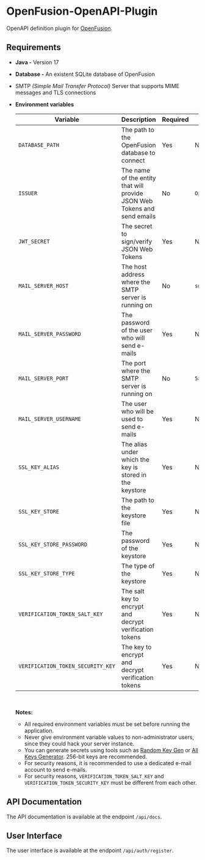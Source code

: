 # OpenFusion-OpenAPI-Plugin

OpenAPI definition plugin for [OpenFusion](https://github.com/OpenFusionProject/OpenFusion).

## Requirements

- **Java -** Version 17

- **Database -** An existent SQLite database of OpenFusion

- SMTP _(Simple Mail Transfer Protocol)_ Server that supports MIME messages and TLS connections

- **Environment variables**

    | Variable                          | Description                                                              | Required | Default          | Example                                        |
    | --------------------------------- | ------------------------------------------------------------------------ | -------- | ---------------- | ---------------------------------------------- |
    | `DATABASE_PATH`                   | The path to the OpenFusion database to connect                           | Yes      | None             | `C:\Users\user\Desktop\OpenFusion\database.db` |
    | `ISSUER`                          | The name of the entity that will provide JSON Web Tokens and send emails | No       | `OpenFusion`     | `Great Fusion`                                 |
    | `JWT_SECRET`                      | The secret to sign/verify JSON Web Tokens                                | Yes      | None             | `<JSON Web Token Secret>`                      |
    | `MAIL_SERVER_HOST`                | The host address where the SMTP server is running on                     | No       | `smtp.gmail.com` | `smtp.gmail.com`                               |
    | `MAIL_SERVER_PASSWORD`            | The password of the user who will send e-mails                           | Yes      | None             | `<mail server password>`                       |
    | `MAIL_SERVER_PORT`                | The port where the SMTP server is running on                             | No       | `587`            | `587`                                          |
    | `MAIL_SERVER_USERNAME`            | The user who will be used to send e-mails                                | Yes      | None             | `example_user@gmail.com`                       |
    | `SSL_KEY_ALIAS`                   | The alias under which the key is stored in the keystore                  | Yes      | None             | `<ssl key alias>`                              |
    | `SSL_KEY_STORE`                   | The path to the keystore file                                            | Yes      | None             | `<ssl key store>`                              |
    | `SSL_KEY_STORE_PASSWORD`          | The password of the keystore                                             | Yes      | None             | `<ssl key store password>`                     |
    | `SSL_KEY_STORE_TYPE`              | The type of the keystore                                                 | Yes      | None             | `<ssl key store type>`                         |
    | `VERIFICATION_TOKEN_SALT_KEY`     | The salt key to encrypt and decrypt verification tokens                  | Yes      | None             | `<verification token salt key>`                |
    | `VERIFICATION_TOKEN_SECURITY_KEY` | The key to encrypt and decrypt verification tokens                       | Yes      | None             | `<verification token security key>`            |

    <br>
    
    **Notes:**

    - All required environment variables must be set before running the application.
    - Never give environment variable values to non-administrator users, since they could hack your server instance.
    - You can generate secrets using tools such as [Random Key Gen](https://randomkeygen.com/) or [All Keys Generator](https://www.allkeysgenerator.com/Random/Security-Encryption-Key-Generator.aspx). 256-bit keys are recommended.
    - For security reasons, it is recommended to use a dedicated e-mail account to send e-mails.
    - For security reasons, `VERIFICATION_TOKEN_SALT_KEY` and `VERIFICATION_TOKEN_SECURITY_KEY` must be different from each other.

## API Documentation

The API documentation is available at the endpoint `/api/docs`.

## User Interface

The user interface is available at the endpoint `/api/auth/register`.
